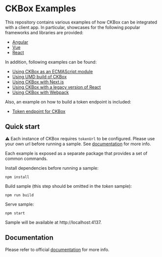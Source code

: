 # CKBox Examples

This repository contains various examples of how CKBox can be integrated with a client app. In particular, showcases for the following popular frameworks and libraries are provided:

- [Angular](angular)
- [Vue](vue)
- [React](react)

In addition, following examples can be found:

- [Using CKBox as an ECMAScript module](esm)
- [Using UMD build of CKBox](umd)
- [Using CKBox with Next.js](react-nextjs)
- [Using CKBox with a legacy version of React](react-legacy)
- [Using CKBox with Webpack](webpack)

Also, an example on how to build a token endpoint is included:

- [Token endpoint for CKBox](token)

## Quick start

:warning: Each instance of CKBox requires `tokenUrl` to be configured. Please use your own url before running a sample. See [documentation](https://ckeditor.com/docs/ckbox/latest/guides/configuration/authentication.html) for more info.

Each example is exposed as a separate package that provides a set of common commands.

Install dependencies before running a sample:

```
npm install
```

Build sample (this step should be omitted in the _token_ sample):

```
npm run build
```

Serve sample:

```
npm start
```

Sample will be available at http://localhost:4137.

## Documentation

Please refer to official [documentation](https://ckeditor.com/docs/ckbox/latest/guides/index.html) for more info.
